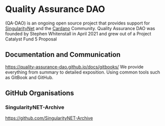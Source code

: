 # Quality Assurance DAO

(QA-DAO) is an ongoing open source project that provides support for [SingularityNet](https://singularitynet.io) and the [Cardano](https://cardano.org) Community. 
Quality Assurance DAO was founded by Stephen Whitenstall in April 2021 and grew out of a Project Catalyst Fund 5 Proposal

## Documentation and Communication
https://quality-assurance-dao.github.io/docs/gitbooks/
We provide everything from summary to detailed exposition. Using common tools such as GitBook and GitHub.

## GitHub Organisations

### SingularityNET-Archive

https://github.com/SingularityNET-Archive
